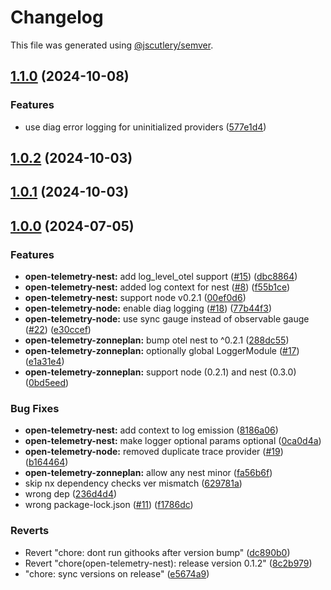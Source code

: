 # Changelog

This file was generated using [@jscutlery/semver](https://github.com/jscutlery/semver).

## [1.1.0](https://github.com/zonneplan/open-telemetry-js/compare/v1.0.2...v1.1.0) (2024-10-08)


### Features

* use diag error logging for uninitialized providers ([577e1d4](https://github.com/zonneplan/open-telemetry-js/commit/577e1d47578616c62d0514709144b3d704f3bd63))

## [1.0.2](https://github.com/zonneplan/open-telemetry-js/compare/v1.0.1...v1.0.2) (2024-10-03)

## [1.0.1](https://github.com/zonneplan/open-telemetry-js/compare/v1.0.0...v1.0.1) (2024-10-03)

## [1.0.0](https://github.com/zonneplan/open-telemetry-js/compare/v0.1.0...v1.0.0) (2024-07-05)


### Features

* **open-telemetry-nest:** add log_level_otel support ([#15](https://github.com/zonneplan/open-telemetry-js/issues/15)) ([dbc8864](https://github.com/zonneplan/open-telemetry-js/commit/dbc8864c627b69225cc19cbdbbd9e2bccc74099a))
* **open-telemetry-nest:** added log context for nest ([#8](https://github.com/zonneplan/open-telemetry-js/issues/8)) ([f55b1ce](https://github.com/zonneplan/open-telemetry-js/commit/f55b1ce31f7963682f16014f9ab2f1de32ed1fa9))
* **open-telemetry-nest:** support node v0.2.1 ([00ef0d6](https://github.com/zonneplan/open-telemetry-js/commit/00ef0d62e81b26ec458e8814ed43b29ce0b71c12))
* **open-telemetry-node:** enable diag logging ([#18](https://github.com/zonneplan/open-telemetry-js/issues/18)) ([77b44f3](https://github.com/zonneplan/open-telemetry-js/commit/77b44f331533bc676f7a46af40ba6735dea1f301))
* **open-telemetry-node:** use sync gauge instead of observable gauge ([#22](https://github.com/zonneplan/open-telemetry-js/issues/22)) ([e30ccef](https://github.com/zonneplan/open-telemetry-js/commit/e30ccef9e665191fec683c05861b7e6c66a8a54d))
* **open-telemetry-zonneplan:** bump otel nest to ^0.2.1 ([288dc55](https://github.com/zonneplan/open-telemetry-js/commit/288dc55b65cffe24ae3dbc0c83e48ce45811bb98))
* **open-telemetry-zonneplan:** optionally global LoggerModule ([#17](https://github.com/zonneplan/open-telemetry-js/issues/17)) ([e1a31e4](https://github.com/zonneplan/open-telemetry-js/commit/e1a31e45683a896e4ca72c53800235d13d2d1992))
* **open-telemetry-zonneplan:** support node (0.2.1) and nest (0.3.0) ([0bd5eed](https://github.com/zonneplan/open-telemetry-js/commit/0bd5eedb1c4685d9072916f4d09dd35ce2b6c8cd))


### Bug Fixes

* **open-telemetry-nest:** add context to log emission ([8186a06](https://github.com/zonneplan/open-telemetry-js/commit/8186a06329656b332015cf026196e07e02dc4b38))
* **open-telemetry-nest:** make logger optional params optional ([0ca0d4a](https://github.com/zonneplan/open-telemetry-js/commit/0ca0d4a61105051daa78770d950d8302bad6b2cd))
* **open-telemetry-node:** removed duplicate trace provider ([#19](https://github.com/zonneplan/open-telemetry-js/issues/19)) ([b164464](https://github.com/zonneplan/open-telemetry-js/commit/b164464ac8b1f90e7effcfaced3ed1b3a71c2f6d))
* **open-telemetry-zonneplan:** allow any nest minor ([fa56b6f](https://github.com/zonneplan/open-telemetry-js/commit/fa56b6f0bcbc13240a39e2efc92b5a52b1236463))
* skip nx dependency checks ver mismatch ([629781a](https://github.com/zonneplan/open-telemetry-js/commit/629781a058fa86b891e66f2b3aecea2e41dc91a8))
* wrong dep ([236d4d4](https://github.com/zonneplan/open-telemetry-js/commit/236d4d4351a86506d4d1beaa91e8e1f6ce622f5f))
* wrong package-lock.json ([#11](https://github.com/zonneplan/open-telemetry-js/issues/11)) ([f1786dc](https://github.com/zonneplan/open-telemetry-js/commit/f1786dcc2e277466425ba237a1362661f15788c1))


### Reverts

* Revert "chore: dont run githooks after version bump" ([dc890b0](https://github.com/zonneplan/open-telemetry-js/commit/dc890b023fa6f2687fbf8040284d1428abe17b4f))
* Revert "chore(open-telemetry-nest): release version 0.1.2" ([8c2b979](https://github.com/zonneplan/open-telemetry-js/commit/8c2b979b9f8f5fc365b23fe1d7f2eeda5a850f77))
* "chore: sync versions on release" ([e5674a9](https://github.com/zonneplan/open-telemetry-js/commit/e5674a9a8fa11770adbd24c91d52b2965c677091))
